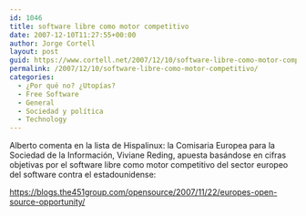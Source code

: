 ```yaml
---
id: 1046
title: software libre como motor competitivo
date: 2007-12-10T11:27:55+00:00
author: Jorge Cortell
layout: post
guid: https://www.cortell.net/2007/12/10/software-libre-como-motor-competitivo/
permalink: /2007/12/10/software-libre-como-motor-competitivo/
categories:
  - ¿Por qué no? ¿Utopías?
  - Free Software
  - General
  - Sociedad y polí­tica
  - Technology
---
```

Alberto comenta en la lista de Hispalinux: la Comisaria Europea para la Sociedad de la Información, Viviane Reding, apuesta basándose en cifras objetivas por el software libre como motor competitivo del sector europeo del software contra el estadounidense:

<a title="noticia" target="_blank" href="https://blogs.the451group.com/opensource/2007/11/22/europes-open-source-opportunity/">https://blogs.the451group.com/opensource/2007/11/22/europes-open-source-opportunity/</a>